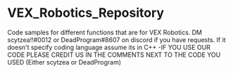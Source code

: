 # VEX_Robotics_Repository
Code samples for different functions that are for VEX Robotics. DM scytzea!!#0012 or DeadProgram#8607 on discord if you have requests. If it doesn't specify coding language assume its in C++ 
-IF YOU USE OUR CODE PLEASE CREDIT US IN THE COMMENTS NEXT TO THE CODE YOU USED (Either scytzea or DeadProgram)
